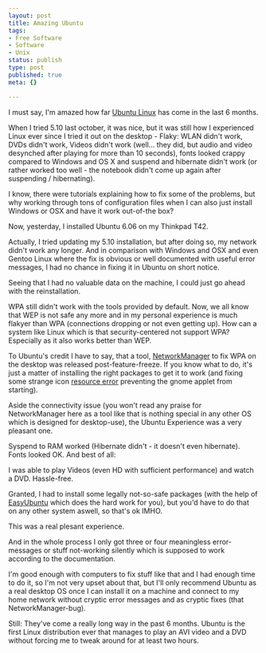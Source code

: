 ```yaml
---
layout: post
title: Amazing Ubuntu
tags:
- Free Software
- Software
- Unix
status: publish
type: post
published: true
meta: {}

---
```

<p>I must say, I'm amazed how far <a href="http://www.ubuntu.com">Ubuntu Linux</a> has come in the last 6 months.</p>
<p>When I tried 5.10 last october, it was nice, but it was still how I experienced Linux ever since I tried it out on the desktop - Flaky: WLAN didn't work, DVDs didn't work, Videos didn't work (well... they did, but audio and video desynched after playing for more than 10 seconds), fonts looked crappy compared to Windows and OS X and suspend and hibernate didn't work (or rather worked too well - the notebook didn't come up again after suspending / hibernating).</p>
<p>I know, there were tutorials explaining how to fix some of the problems, but why working through tons of configuration files when I can also just install Windows or OSX and have it work out-of-the box?</p>
<p>Now, yesterday, I installed Ubuntu 6.06 on my Thinkpad T42.</p>
<p>Actually, I tried updating my 5.10 installation, but after doing so, my network didn't work any longer. And in comparison with Windows and OSX and even Gentoo Linux where the fix is obvious or well documented with useful error messages, I had no chance in fixing it in Ubuntu on short notice.</p>
<p>Seeing that I had no valuable data on the machine, I could just go ahead with the reinstallation.</p>
<p>WPA still didn't work with the tools provided by default. Now, we all know that WEP is not safe any more and in my personal experience is much flakyer than WPA (connections dropping or not even getting up). How can a system like Linux which is that security-centered not support WPA? Especially as it also works better than WEP.</p>
<p>To Ubuntu's credit I have to say, that a tool, <a href="http://www.gnome.org/projects/NetworkManager/">NetworkManager</a> to fix WPA on the desktop was released post-feature-freeze. If you know what to do, it's just a matter of installing the right packages to get it to work (and fixing some strange icon <a href="https://launchpad.net/distros/ubuntu/+source/network-manager/+bug/37128">resource error</a> preventing the gnome applet from starting).</p>
<p>Aside the connectivity issue (you won't read any praise for NetworkManager here as a tool like that is nothing special in any other OS which is designed for desktop-use), the Ubuntu Experience was a very pleasant one.</p>
<p>Syspend to RAM worked (Hibernate didn't - it doesn't even hibernate). Fonts looked OK. And best of all:</p>
<p>I was able to play Videos (even HD with sufficient performance) and watch a DVD. Hassle-free.</p>
<p>Granted, I had to install some legally not-so-safe packages (with the help of <a href="http://easyubuntu.freecontrib.org/">EasyUbuntu</a> which does the hard work for you), but you'd have to do that on any other system aswell, so that's ok IMHO.</p>
<p>This was a real plesant experience.</p>
<p>And in the whole process I only got three or four meaningless error-messages or stuff not-working silently which is supposed to work according to the documentation.</p>
<p>I'm good enough with computers to fix stuff like that and I had enough time to do it, so I'm not very upset about that, but I'll only recommend Ubuntu as a real desktop OS once I can install it on a machine and connect to my home network without cryptic error messages and as cryptic fixes (that NetworkManager-bug).</p>
<p>Still: They've come a really long way in the past 6 months. Ubuntu is the first Linux distribution ever that manages to play an AVI video and a DVD without forcing me to tweak around for at least two hours.</p>
